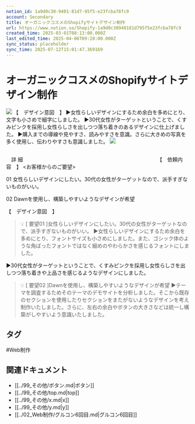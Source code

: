 ```yaml
---
notion_id: 1a9d0c30-9401-81d7-95f5-e23fcba78fc9
account: Secondary
title: オーガニックコスメのShopifyサイトデザイン制作
url: https://www.notion.so/Shopify-1a9d0c30940181d795f5e23fcba78fc9
created_time: 2025-03-01T08:13:00.000Z
last_edited_time: 2025-04-06T09:20:00.000Z
sync_status: placeholder
sync_time: 2025-07-12T15:01:47.369169
---
```

# オーガニックコスメのShopifyサイトデザイン制作

![](https://prod-files-secure.s3.us-west-2.amazonaws.com/d58fe38c-a9d4-4466-aed9-85604b7b2c6d/d55b8e11-a47c-4d51-96fe-9dfa38a7683b/Minimalist_Laptop_Mockup_Beauty_Facebook_Cover.png?X-Amz-Algorithm=AWS4-HMAC-SHA256&X-Amz-Content-Sha256=UNSIGNED-PAYLOAD&X-Amz-Credential=ASIAZI2LB466ULBIB5IO%2F20250719%2Fus-west-2%2Fs3%2Faws4_request&X-Amz-Date=20250719T062732Z&X-Amz-Expires=3600&X-Amz-Security-Token=IQoJb3JpZ2luX2VjEIX%2F%2F%2F%2F%2F%2F%2F%2F%2F%2FwEaCXVzLXdlc3QtMiJHMEUCIQCalcAjQc4XwEEv8zbNi7hOHHIRIdQkaWyVr9IDozTuywIgKOArJjpy6umbJR9cGDjgfj8Yvp8jWQa%2BpYfF8GC6N0UqiAQInv%2F%2F%2F%2F%2F%2F%2F%2F%2F%2FARAAGgw2Mzc0MjMxODM4MDUiDFojNTdefI%2Bvgs0ybircA48gx8oCQgfN6aW%2BpDCHbYYGMwssuih3XW6ZkXWpzfJwzKD7dI%2BkZqpCjIcC6aMjxco%2Bf3NB1IY8bwhJgaodCBnn1rX5DKzroRnEVH4ouGziTpJVh1sRTJexwfSPdeOorfb3OTGXd7nyEJbncwfHzGQLkOwSLoVKprfRuDKdEu1pCwaP3MBYIgHJ8vPfWhM%2FBvF8wp8eWCtmmhGcDI15%2FtsKMXHJ%2FKnAGKh9M4o7tk9RkfbAOZgHSKqT6via1Z9SAZVnb4gH1YvO%2Fq8Z5HuHtkdHXH7dHa0VmDJXN%2F11MGB%2BHGJvxccXc7QFRB%2B2HucOH%2FAoomJ6BQdiVblbrNqNUhzlV0HIBCpbM8UwQP25Lr%2FiDZN2MeZei2DRNcCvGGM1ekzKyJZUO6r3pr0eoYpl6tfr9jp9HasMEtBDqmKsdkrgJhBZ3Uu3DCCbGl6rLLVxsE86gzzpMoofd4T4HbCBmBnvj19YnmAxFeu7%2Fwba4IY%2FW4d%2BBNJaYvUj5MIkJchkci3odrRVHXJgBJAieDg%2FveQFiJNLAVSZGolR%2FR3e%2BahmzZ18iCiYm%2BoH1KeArxES4WErEyolQo8qmO4KpW33wtGuc%2Fr60LPkT8bB5RRJzOK3Eqxdo1P%2BwfafABLVMPPF7MMGOqUBBKF5u68wWJ%2Fk3tWKp17LTgDrHPhauMSplNo2L%2FtHQeNAhoW818L%2FjlRoUTPyEl9pph%2BFRxK6m%2BxGVO7yr2q4xEY1uHxiWWuRuUqdEkppgtPL0f5pMV1k5YGl%2FGnN6l1FcfJW81Rhw3ZwAcC8bNO2jEOHAlSLnLE1obDAMsUCE5CNuenE1y6ivbMaN1pr2qe7hAOM6mJFtanLkaU2y7icuKq7o1aG&X-Amz-Signature=aefcbd38de913a5957444f959900fa50af11f988f02710bd0ef9e29c1e6531b1&X-Amz-SignedHeaders=host&x-amz-checksum-mode=ENABLED&x-id=GetObject)
【　デザイン意図　】
▶︎女性らしいデザインにするため余白を多めにとり、文字も小さめで細字にしました。
▶︎30代女性がターゲットということで、くすみピンクを採用し女性らしさを出しつつ落ち着きのあるデザインに仕上げました。
▶︎購入までの導線や見やすさ、読みやすさを意識。さらに大きめの写真を多く使用し、伝わりやすさも意識しました。
![](https://prod-files-secure.s3.us-west-2.amazonaws.com/d58fe38c-a9d4-4466-aed9-85604b7b2c6d/9a443a47-f819-424c-a776-7fea68f602c3/TOP-PC_%281%29.png?X-Amz-Algorithm=AWS4-HMAC-SHA256&X-Amz-Content-Sha256=UNSIGNED-PAYLOAD&X-Amz-Credential=ASIAZI2LB466ULBIB5IO%2F20250719%2Fus-west-2%2Fs3%2Faws4_request&X-Amz-Date=20250719T062732Z&X-Amz-Expires=3600&X-Amz-Security-Token=IQoJb3JpZ2luX2VjEIX%2F%2F%2F%2F%2F%2F%2F%2F%2F%2FwEaCXVzLXdlc3QtMiJHMEUCIQCalcAjQc4XwEEv8zbNi7hOHHIRIdQkaWyVr9IDozTuywIgKOArJjpy6umbJR9cGDjgfj8Yvp8jWQa%2BpYfF8GC6N0UqiAQInv%2F%2F%2F%2F%2F%2F%2F%2F%2F%2FARAAGgw2Mzc0MjMxODM4MDUiDFojNTdefI%2Bvgs0ybircA48gx8oCQgfN6aW%2BpDCHbYYGMwssuih3XW6ZkXWpzfJwzKD7dI%2BkZqpCjIcC6aMjxco%2Bf3NB1IY8bwhJgaodCBnn1rX5DKzroRnEVH4ouGziTpJVh1sRTJexwfSPdeOorfb3OTGXd7nyEJbncwfHzGQLkOwSLoVKprfRuDKdEu1pCwaP3MBYIgHJ8vPfWhM%2FBvF8wp8eWCtmmhGcDI15%2FtsKMXHJ%2FKnAGKh9M4o7tk9RkfbAOZgHSKqT6via1Z9SAZVnb4gH1YvO%2Fq8Z5HuHtkdHXH7dHa0VmDJXN%2F11MGB%2BHGJvxccXc7QFRB%2B2HucOH%2FAoomJ6BQdiVblbrNqNUhzlV0HIBCpbM8UwQP25Lr%2FiDZN2MeZei2DRNcCvGGM1ekzKyJZUO6r3pr0eoYpl6tfr9jp9HasMEtBDqmKsdkrgJhBZ3Uu3DCCbGl6rLLVxsE86gzzpMoofd4T4HbCBmBnvj19YnmAxFeu7%2Fwba4IY%2FW4d%2BBNJaYvUj5MIkJchkci3odrRVHXJgBJAieDg%2FveQFiJNLAVSZGolR%2FR3e%2BahmzZ18iCiYm%2BoH1KeArxES4WErEyolQo8qmO4KpW33wtGuc%2Fr60LPkT8bB5RRJzOK3Eqxdo1P%2BwfafABLVMPPF7MMGOqUBBKF5u68wWJ%2Fk3tWKp17LTgDrHPhauMSplNo2L%2FtHQeNAhoW818L%2FjlRoUTPyEl9pph%2BFRxK6m%2BxGVO7yr2q4xEY1uHxiWWuRuUqdEkppgtPL0f5pMV1k5YGl%2FGnN6l1FcfJW81Rhw3ZwAcC8bNO2jEOHAlSLnLE1obDAMsUCE5CNuenE1y6ivbMaN1pr2qe7hAOM6mJFtanLkaU2y7icuKq7o1aG&X-Amz-Signature=0ad4f8d382aead6b4ba03f13752e78691a9966e6b643ab1b18687b07395ae6b8&X-Amz-SignedHeaders=host&x-amz-checksum-mode=ENABLED&x-id=GetObject)
## 
　詳 細　　　　　　　　　　　　　　　　　　　　　　　　　　
【　依頼内容　】
<お客様からのご要望>

01 女性らしいデザインにしたい。30代の女性がターゲットなので、派手すぎないものがいい。

02 Dawnを使用し、構築しやすいようなデザインが希望


【　デザイン意図　】
> 💡 [ 要望01 ]女性らしいデザインにしたい。30代の女性がターゲットなので、派手すぎないものがいい。
▶︎女性らしいデザインにするため余白を多めにとり、フォントサイズも小さめにしました。また、ゴシック体のような角ばったフォントではなく細めのやわらかさを感じるフォントにしました。

▶︎30代女性がターゲットということで、くすみピンクを採用し女性らしさを出しつつ落ち着きや上品さを感じるようなデザインにしました。
> 💡 [ 要望02 ]Dawnを使用し、構築しやすいようなデザインが希望
▶︎テーマを調査するためそのテーマのデモサイトを分析しました。そこから既存のセクションを使用したりセクションをまたがないようなデザインを考え制作いたしました。さらに、左右の余白やボタンの大きさなどは統一し構築がしやすいよう意識いたしました。

## タグ

#Web制作 

## 関連ドキュメント

- [[../99_その他/ボタン.md|ボタン]]
- [[../99_その他/top.md|top]]
- [[../99_その他/x.md|x]]
- [[../99_その他/y.md|y]]
- [[../02_Web制作/グルコン6回目.md|グルコン6回目]]
